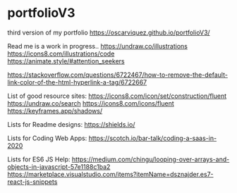 # portfolioV3
third version of my portfolio
https://oscarviquez.github.io/portfolioV3/

Read me is a work in progress..
https://undraw.co/illustrations
https://icons8.com/illustrations/code
https://animate.style/#attention_seekers

https://stackoverflow.com/questions/6722467/how-to-remove-the-default-link-color-of-the-html-hyperlink-a-tag/6722667

List of good resource sites:
https://icons8.com/icon/set/construction/fluent
https://undraw.co/search
https://icons8.com/icons/fluent
https://keyframes.app/shadows/

Lists for Readme designs:
https://shields.io/

Lists for Coding Web Apps:
https://scotch.io/bar-talk/coding-a-saas-in-2020

Lists for ES6 JS Help:
https://medium.com/chingu/looping-over-arrays-and-objects-in-javascript-57e1188c1ba2
https://marketplace.visualstudio.com/items?itemName=dsznajder.es7-react-js-snippets

